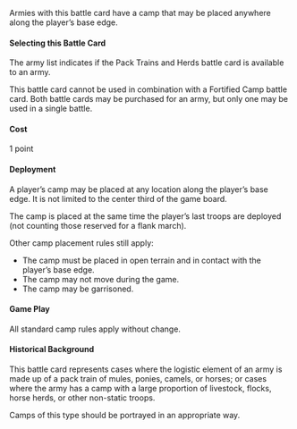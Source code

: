 Armies with this battle card have a camp that may be placed anywhere along the player’s base edge.

#### Selecting this Battle Card
The army list indicates if the Pack Trains and Herds battle card is available to an army.

This battle card cannot be used in combination with a Fortified Camp battle card.  Both battle cards may be purchased for an army, but only one may be used in a single battle.

#### Cost
1 point

#### Deployment
A player’s camp may be placed at any location along the player’s base edge. It is not limited to the center third of the game board.

The camp is placed at the same time the player’s last troops are deployed (not counting those reserved for a flank march).

Other camp placement rules still apply:
- The camp must be placed in open terrain and in contact with the player’s base edge.
- The camp may not move during the game.
- The camp may be garrisoned.

#### Game Play
All standard camp rules apply without change.

#### Historical Background
This battle card represents cases where the logistic element of an army is made up of a pack train of mules, ponies, camels, or horses; or cases where the army has a camp with a large proportion of livestock, flocks, horse herds, or other non-static troops.

Camps of this type should be portrayed in an appropriate way.
